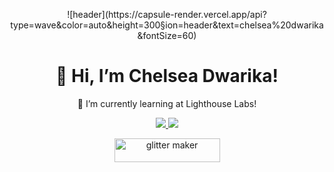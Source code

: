 <p align='center'>
![header](https://capsule-render.vercel.app/api?type=wave&color=auto&height=300&section=header&text=chelsea%20dwarika&fontSize=60)
  </p>


<h1 align='center'>
  👋 Hi, I’m Chelsea Dwarika!
</h1>

<p align='center'>
 🌱 I’m currently learning at Lighthouse Labs!
</p>

<p align='center'>
  <a href="https://www.linkedin.com/in/chelseadwarika/">
    <img src="https://img.shields.io/badge/linkedin-%230077B5.svg?&style=for-the-badge&logo=linkedin&logoColor=white" />
    
   <a href="https://discordapp.com/users/chelseakdwarika#2823">
    <img src="https://img.shields.io/badge/Discord-7289DA?style=for-the-badge&logo=discord&logoColor=white" />
     
<p align='center'>
<a href="https://chelseakdwarika.github.io/resume/"><img src="https://i.picasion.com/gl/92/gUUg.gif" width="169" height="38" border="0" alt="glitter maker" /></a><br /><a href="https://picasion.com/gl/gUUg/"></a>    
  

